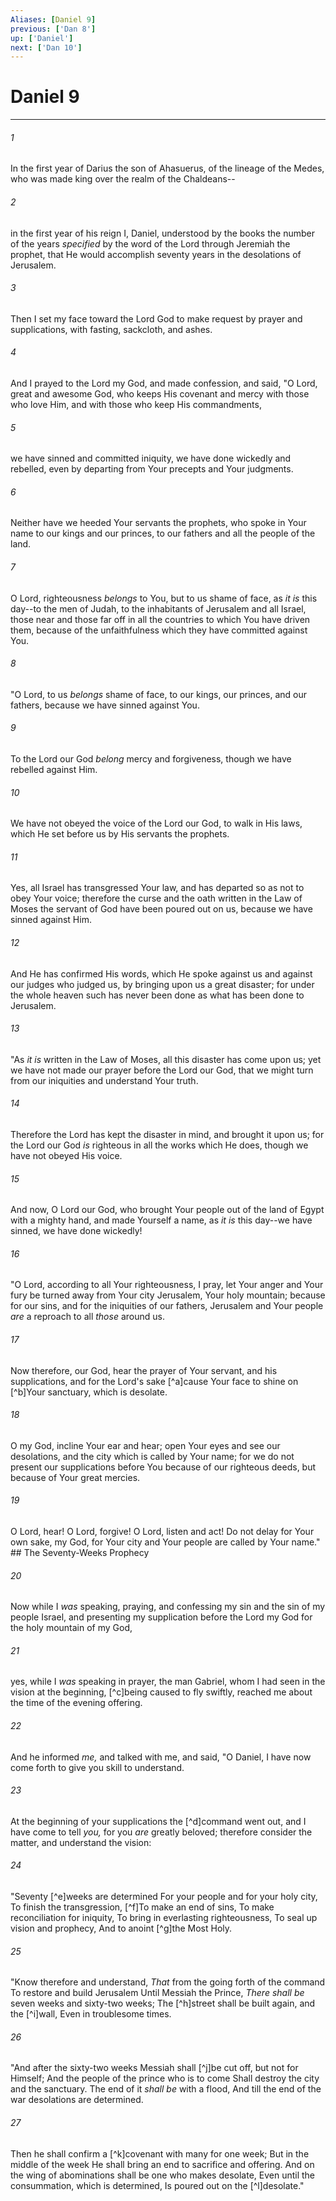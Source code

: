 ```yaml
---
Aliases: [Daniel 9]
previous: ['Dan 8']
up: ['Daniel']
next: ['Dan 10']
---
```

# Daniel 9

***


###### 1 
In the first year of Darius the son of Ahasuerus, of the lineage of the Medes, who was made king over the realm of the Chaldeans-- 

###### 2 
in the first year of his reign I, Daniel, understood by the books the number of the years _specified_ by the word of the Lord through Jeremiah the prophet, that He would accomplish seventy years in the desolations of Jerusalem. 

###### 3 
Then I set my face toward the Lord God to make request by prayer and supplications, with fasting, sackcloth, and ashes. 

###### 4 
And I prayed to the Lord my God, and made confession, and said, "O Lord, great and awesome God, who keeps His covenant and mercy with those who love Him, and with those who keep His commandments, 

###### 5 
we have sinned and committed iniquity, we have done wickedly and rebelled, even by departing from Your precepts and Your judgments. 

###### 6 
Neither have we heeded Your servants the prophets, who spoke in Your name to our kings and our princes, to our fathers and all the people of the land. 

###### 7 
O Lord, righteousness _belongs_ to You, but to us shame of face, as _it is_ this day--to the men of Judah, to the inhabitants of Jerusalem and all Israel, those near and those far off in all the countries to which You have driven them, because of the unfaithfulness which they have committed against You. 

###### 8 
"O Lord, to us _belongs_ shame of face, to our kings, our princes, and our fathers, because we have sinned against You. 

###### 9 
To the Lord our God _belong_ mercy and forgiveness, though we have rebelled against Him. 

###### 10 
We have not obeyed the voice of the Lord our God, to walk in His laws, which He set before us by His servants the prophets. 

###### 11 
Yes, all Israel has transgressed Your law, and has departed so as not to obey Your voice; therefore the curse and the oath written in the Law of Moses the servant of God have been poured out on us, because we have sinned against Him. 

###### 12 
And He has confirmed His words, which He spoke against us and against our judges who judged us, by bringing upon us a great disaster; for under the whole heaven such has never been done as what has been done to Jerusalem. 

###### 13 
"As _it is_ written in the Law of Moses, all this disaster has come upon us; yet we have not made our prayer before the Lord our God, that we might turn from our iniquities and understand Your truth. 

###### 14 
Therefore the Lord has kept the disaster in mind, and brought it upon us; for the Lord our God _is_ righteous in all the works which He does, though we have not obeyed His voice. 

###### 15 
And now, O Lord our God, who brought Your people out of the land of Egypt with a mighty hand, and made Yourself a name, as _it is_ this day--we have sinned, we have done wickedly! 

###### 16 
"O Lord, according to all Your righteousness, I pray, let Your anger and Your fury be turned away from Your city Jerusalem, Your holy mountain; because for our sins, and for the iniquities of our fathers, Jerusalem and Your people _are_ a reproach to all _those_ around us. 

###### 17 
Now therefore, our God, hear the prayer of Your servant, and his supplications, and for the Lord's sake [^a]cause Your face to shine on [^b]Your sanctuary, which is desolate. 

###### 18 
O my God, incline Your ear and hear; open Your eyes and see our desolations, and the city which is called by Your name; for we do not present our supplications before You because of our righteous deeds, but because of Your great mercies. 

###### 19 
O Lord, hear! O Lord, forgive! O Lord, listen and act! Do not delay for Your own sake, my God, for Your city and Your people are called by Your name." ## The Seventy-Weeks Prophecy 

###### 20 
Now while I _was_ speaking, praying, and confessing my sin and the sin of my people Israel, and presenting my supplication before the Lord my God for the holy mountain of my God, 

###### 21 
yes, while I _was_ speaking in prayer, the man Gabriel, whom I had seen in the vision at the beginning, [^c]being caused to fly swiftly, reached me about the time of the evening offering. 

###### 22 
And he informed _me,_ and talked with me, and said, "O Daniel, I have now come forth to give you skill to understand. 

###### 23 
At the beginning of your supplications the [^d]command went out, and I have come to tell _you,_ for you _are_ greatly beloved; therefore consider the matter, and understand the vision: 

###### 24 
"Seventy [^e]weeks are determined For your people and for your holy city, To finish the transgression, [^f]To make an end of sins, To make reconciliation for iniquity, To bring in everlasting righteousness, To seal up vision and prophecy, And to anoint [^g]the Most Holy. 

###### 25 
"Know therefore and understand, _That_ from the going forth of the command To restore and build Jerusalem Until Messiah the Prince, _There shall be_ seven weeks and sixty-two weeks; The [^h]street shall be built again, and the [^i]wall, Even in troublesome times. 

###### 26 
"And after the sixty-two weeks Messiah shall [^j]be cut off, but not for Himself; And the people of the prince who is to come Shall destroy the city and the sanctuary. The end of it _shall be_ with a flood, And till the end of the war desolations are determined. 

###### 27 
Then he shall confirm a [^k]covenant with many for one week; But in the middle of the week He shall bring an end to sacrifice and offering. And on the wing of abominations shall be one who makes desolate, Even until the consummation, which is determined, Is poured out on the [^l]desolate."
